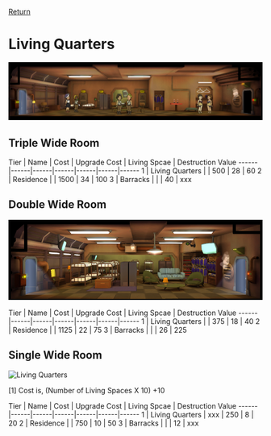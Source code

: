 [Return](../README.md)

Living Quarters
===========

![Living Quarters](t1images/triplelivingquarters.jpg)

## Triple Wide Room

Tier | Name | Cost | Upgrade Cost | Living Spcae | Destruction Value
------|------|------|------|------|------|------
1 | Living Quarters | | 500 | 28 | 60
2 | Residence | | 1500 | 34 | 100
3 | Barracks | | | 40 | xxx

## Double Wide Room

![Living Quarters](t3images/doublebarracks.jpg)

Tier | Name | Cost | Upgrade Cost | Living Spcae | Destruction Value
------|------|------|------|------|------|------
1 | Living Quarters | | 375 | 18 | 40
2 | Residence | | 1125 | 22 | 75
3 | Barracks | | | 26 | 225

## Single Wide Room

![Living Quarters](t1images/singleresidence.jpg)

[1] Cost is, (Number of Living Spaces X 10) +10

Tier | Name | Cost | Upgrade Cost | Living Spcae | Destruction Value
------|------|------|------|------|------|------
1 | Living Quarters | xxx | 250 | 8 | 20
2 | Residence | | 750 | 10 | 50
3 | Barracks | | | 12 | xxx
